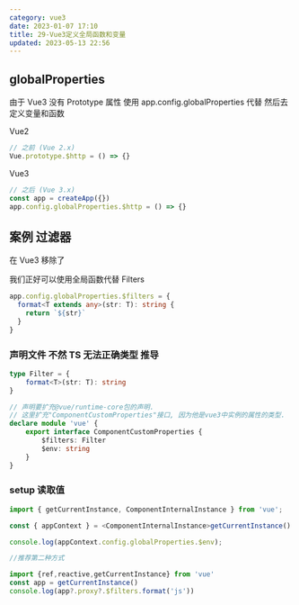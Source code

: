 ```yaml
---
category: vue3
date: 2023-01-07 17:10
title: 29-Vue3定义全局函数和变量
updated: 2023-05-13 22:56
---
```


## globalProperties

由于 Vue3 没有 Prototype 属性 使用 app.config.globalProperties 代替 然后去定义变量和函数

Vue2

```ts
// 之前 (Vue 2.x)
Vue.prototype.$http = () => {}
```

Vue3

```ts
// 之后 (Vue 3.x)
const app = createApp({})
app.config.globalProperties.$http = () => {}
```

## 案例 过滤器

在 Vue3 移除了

我们正好可以使用全局函数代替 Filters



```ts
app.config.globalProperties.$filters = {
  format<T extends any>(str: T): string {
    return `${str}`
  }
}
```

### 声明文件 不然 TS 无法正确类型 推导

```ts
type Filter = {
    format<T>(str: T): string
}

// 声明要扩充@vue/runtime-core包的声明.
// 这里扩充"ComponentCustomProperties"接口, 因为他是vue3中实例的属性的类型.
declare module 'vue' {
    export interface ComponentCustomProperties {
        $filters: Filter
        $env: string
    }
}
```

### setup 读取值

```ts
import { getCurrentInstance, ComponentInternalInstance } from 'vue';

const { appContext } = <ComponentInternalInstance>getCurrentInstance()

console.log(appContext.config.globalProperties.$env);

//推荐第二种方式

import {ref,reactive,getCurrentInstance} from 'vue'
const app = getCurrentInstance()
console.log(app?.proxy?.$filters.format('js'))
```